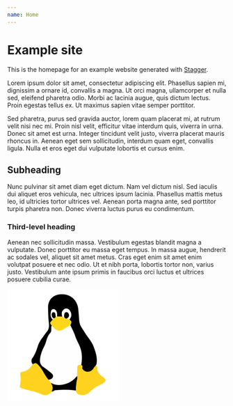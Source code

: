 ```yaml
---
name: Home
---
```


# Example site

This is the homepage for an example website generated with [Stagger](https://bitbucket.org/maddy83/stagger/).

Lorem ipsum dolor sit amet, consectetur adipiscing elit. Phasellus sapien mi, dignissim a ornare id, convallis a magna. Ut orci magna, ullamcorper et nulla sed, eleifend pharetra odio. Morbi ac lacinia augue, quis dictum lectus. Proin egestas tellus ex. Ut maximus sapien vitae semper porttitor.

Sed pharetra, purus sed gravida auctor, lorem quam placerat mi, at rutrum velit nisi nec mi. Proin nisl velit, efficitur vitae interdum quis, viverra in urna. Donec sit amet est urna. Integer tincidunt velit justo, viverra placerat mauris rhoncus in. Aenean eget sem sollicitudin, interdum quam eget, convallis ligula. Nulla et eros eget dui vulputate lobortis et cursus enim.

## Subheading

Nunc pulvinar sit amet diam eget dictum. Nam vel dictum nisl. Sed iaculis dui aliquet eros vehicula, nec ultrices ipsum lacinia. Phasellus mattis metus leo, id ultricies tortor ultrices vel. Aenean porta magna ante, sed porttitor turpis pharetra non. Donec viverra luctus purus eu condimentum.

### Third-level heading

Aenean nec sollicitudin massa. Vestibulum egestas blandit magna a vulputate. Donec porttitor eu massa eget tempus. In massa augue, hendrerit ac sodales vel, aliquet sit amet metus. Cras eget enim sit amet enim volutpat posuere et nec odio. Ut et nibh porta, lobortis tortor non, varius justo. Vestibulum ante ipsum primis in faucibus orci luctus et ultrices posuere cubilia curae.

![linux](linux.png)
